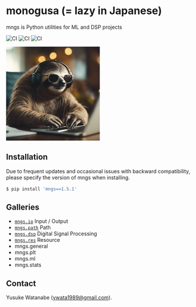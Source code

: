 # monogusa (= lazy in Japanese)
mngs is Python utilities for ML and DSP projects

![CI](https://github.com/ywatanabe1989/mngs/actions/workflows/pypi_latest.yml/badge.svg)
![CI](https://github.com/ywatanabe1989/mngs/actions/workflows/latest_release.yml/badge.svg)
![CI](https://github.com/ywatanabe1989/mngs/actions/workflows/develop.yml/badge.svg)


![Hard Working Sloth](./docs/hard_working_sloth.jpg)

## Installation
Due to frequent updates and occasional issues with backward compatibility, please specify the version of mngs when installing.
``` bash
$ pip install 'mngs==1.5.1'
```

## Galleries
- [`mngs.io`](https://github.com/ywatanabe1989/mngs/tree/main/src/mngs/io#readme) Input / Output
- [`mngs.path`](https://github.com/ywatanabe1989/mngs/tree/main/src/mngs/path#readme) Path
- [`mngs.dsp`](https://github.com/ywatanabe1989/mngs/tree/main/src/mngs/dsp#readme) Digital Signal Processing
- [`mngs.res`](https://github.com/ywatanabe1989/mngs/tree/main/src/mngs/res#readme) Resource
- mngs.general
- mngs.plt
- mngs.ml
- mngs.stats

## Contact
Yusuke Watanabe (ywata1989@gmail.com).



